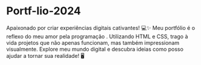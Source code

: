 # Portf-lio-2024
 Apaixonado por criar experiências digitais cativantes! 💻✨ Meu portfólio é o reflexo do meu amor pela programação . Utilizando HTML e CSS, trago à vida projetos que não apenas funcionam, mas também impressionam visualmente. Explore meu mundo digital e descubra ideias como posso ajudar a tornar sua realidade!  🖥️

